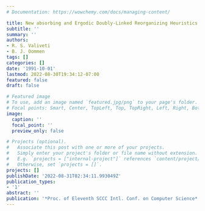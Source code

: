 ```yaml
---
# Documentation: https://wowchemy.com/docs/managing-content/

title: New absorbing and Ergodic Doubly-Linked Reorganizing Heuristics
subtitle: ''
summary: ''
authors:
- R. S. Valiveti
- B. J. Oommen
tags: []
categories: []
date: '1991-10-01'
lastmod: 2022-08-30T19:34:12-07:00
featured: false
draft: false

# Featured image
# To use, add an image named `featured.jpg/png` to your page's folder.
# Focal points: Smart, Center, TopLeft, Top, TopRight, Left, Right, BottomLeft, Bottom, BottomRight.
image:
  caption: ''
  focal_point: ''
  preview_only: false

# Projects (optional).
#   Associate this post with one or more of your projects.
#   Simply enter your project's folder or file name without extension.
#   E.g. `projects = ["internal-project"]` references `content/project/deep-learning/index.md`.
#   Otherwise, set `projects = []`.
projects: []
publishDate: '2022-08-31T02:34:11.993049Z'
publication_types:
- '1'
abstract: ''
publication: '*Proc. of Eleventh SCCC Intl. Conf. on Computer Science*'
---
```

